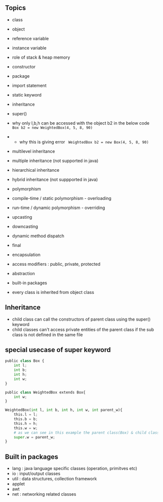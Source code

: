 ## Topics 
- class
- object 
- reference variable 
- instance variable
- role of stack & heap memory 
- constructor 
- package
- import statement
- static keyword
- inheritance
- super()
- why only l,b,h can be accessed with the object b2 in the below code 
` Box b2 = new WeightedBox(4, 5, 8, 90)`
- - why this is giving error
` WeightedBox b2 = new Box(4, 5, 8, 90)`
- multilevel inheritance
- multiple inheritance (not supported in java)
- hierarchical inheritance
- hybrid inheritance (not suppported in java)
- polymorphism 
- compile-time / static polymorphism - overloading
- run-time / dynamic polymorphism - overriding
- upcasting
- downcasting
- dynamic method dispatch
- final 
- encapsulation
- access modifiers : public, private, protected 
- abstraction 
- built-in packages

- every class is inherited from object class
## Inheritance
- child class can call the constructors of parent class using the super() keyword
- child classes can't access private entities of the parent class if the sub class is not defined in the same file

## special usecase of super keyword 
```python
public class Box {
    int l;
    int b;
    int h;
    int w;
}

public class WeightedBox extends Box{
    int w;
}

WeightedBox(int l, int b, int h, int w, int parent_w){
    this.l = l;
    this.b = b;
    this.h = h;
    this.w = w;
    # as we can see in this example the parent class(Box) & child class(WeightedBox) both have a instance variable named w. If we want to initialize the w variable of the parent class from the constructor of child class we can't do that using this keyword. We've to use super keyword to refer to the w of the parent class.
    super.w = parent_w;
}
```

## Built in packages
- lang : java language specific classes (operation, primitves etc) 
- io : input/output classes
- util :  data structures, collection framework
- applet
- awt
- net : networking related classes